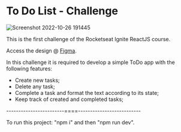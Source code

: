 # To Do List - Challenge
![Screenshot 2022-10-26 191445](https://user-images.githubusercontent.com/90613379/198104360-5680e1d5-6d0d-4244-8034-ebfe5cb9fd8e.png)

<p>This is the first challenge of the Rocketseat Ignite ReactJS course.</p>
<p>Access the design @ <a href="https://www.figma.com/file/0n0zDN7zbzhRbaEO74Xesx/ToDo-List/duplicate">Figma</a>.</p>
<p>In this challenge it is required to develop a simple ToDo app with the following features:</p>
<ul>
  <li>Create new tasks;</li>
  <li>Delete any task;</li>
  <li>Complete a task and format the text according to its state;</li>
  <li>Keep track of created and completed tasks;</li>
</ul>
------------------------====--------------------------

To run this project: "npm i" and then "npm run dev".
